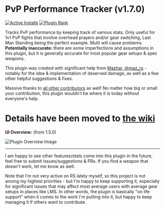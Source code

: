 # PvP Performance Tracker (v1.7.0)
[![Active Installs](http://img.shields.io/endpoint?url=https://api.runelite.net/pluginhub/shields/installs/plugin/pvp-performance-tracker)](https://runelite.net/plugin-hub/Matsyir) [![Plugin Rank](http://img.shields.io/endpoint?url=https://api.runelite.net/pluginhub/shields/rank/plugin/pvp-performance-tracker)](https://runelite.net/plugin-hub)

Tracks PvP performance by keeping track of various stats. Only useful for 1v1 PvP fights that involve overhead prayers and/or gear switching, Last Man Standing being the perfect example. Multi will cause problems. **Potentially inaccurate:** there are some imperfections and assumptions in this plugin, but it is generally accurate for most popular gear setups & spec weapons. 

This plugin was created with significant help from [Mazhar, @maz_rs](https://twitter.com/maz_rs) - notably for the idea & implementation of deserved damage, as well as a few other helpful suggestions & fixes.

Massive thanks to [all other contributors](https://github.com/Matsyir/pvp-performance-tracker/graphs/contributors) as well! No matter how big or small your contribution, this plugin wouldn't be where it is today without everyone's help.
# Details have been moved to [the wiki](https://github.com/Matsyir/pvp-performance-tracker/wiki)

**UI Overview:** (from 1.5.0)

![Plugin Overview Image](https://i.imgur.com/LkQGda3.png)

-------------------------------
I am happy to see other features/stats come into this plugin in the future, feel free to submit issues/suggestions & PRs. If you find a weapon that doesn't work, let me know as well.

Note that I'm not very active on RS lately myself, so this project is not among my highest priorities - but I'm happy to keep supporting it, especially for significant issues that may affect most average users with average gear setups in places like LMS. In other words, the plugin is basically "on life support" when it comes to the work I'm putting into it, but happy to keep managing it if others want to contribute.
